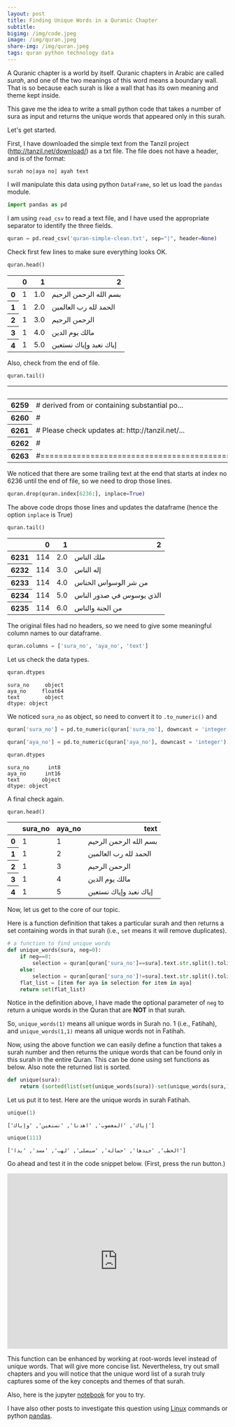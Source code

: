 ```yaml
---
layout: post
title: Finding Unique Words in a Quranic Chapter
subtitle: 
bigimg: /img/code.jpeg
image: /img/quran.jpeg
share-img: /img/quran.jpeg
tags: quran python technology data
---
```

A Quranic chapter is a world by itself. Quranic chapters in Arabic are called *surah*, and one of the two meanings of this word means a boundary wall. That is so because each surah is like a wall that has its own meaning and theme kept inside. 

This gave me the idea to write a small python code that takes a number of sura as input and returns the unique words that appeared only in this surah. 

Let's get started. 

First, I have downloaded the simple text from the Tanzil project (http://tanzil.net/download/) as a txt file. The file does not have a header, and is of the format:

`surah no|aya no| ayah text`

I will manipulate this data using python `DataFrame`, so let us load the `pandas` module.

```python
import pandas as pd
```

I am using `read_csv` to read a text file, and I have used the appropriate separator to identify the three fields. 

```python
quran = pd.read_csv('quran-simple-clean.txt', sep="|", header=None)
```

Check first few lines to make sure everything looks OK.

```python
quran.head()
```




<div>
<style>
    .dataframe tbody tr th:only-of-type {
        vertical-align: middle;
    }

    .dataframe tbody tr th {
        vertical-align: top;
    }

    .dataframe thead th {
        text-align: right;
    }
</style>
<table class="dataframe">
  <thead>
    <tr style="text-align: right;">
      <th></th>
      <th>0</th>
      <th>1</th>
      <th>2</th>
    </tr>
  </thead>
  <tbody>
    <tr>
      <th>0</th>
      <td>1</td>
      <td>1.0</td>
      <td>بسم الله الرحمن الرحيم</td>
    </tr>
    <tr>
      <th>1</th>
      <td>1</td>
      <td>2.0</td>
      <td>الحمد لله رب العالمين</td>
    </tr>
    <tr>
      <th>2</th>
      <td>1</td>
      <td>3.0</td>
      <td>الرحمن الرحيم</td>
    </tr>
    <tr>
      <th>3</th>
      <td>1</td>
      <td>4.0</td>
      <td>مالك يوم الدين</td>
    </tr>
    <tr>
      <th>4</th>
      <td>1</td>
      <td>5.0</td>
      <td>إياك نعبد وإياك نستعين</td>
    </tr>
  </tbody>
</table>
</div>


Also, check from the end of file. 

```python
quran.tail()
```




<div>
<style>
    .dataframe tbody tr th:only-of-type {
        vertical-align: middle;
    }

    .dataframe tbody tr th {
        vertical-align: top;
    }

    .dataframe thead th {
        text-align: right;
    }
</style>
<table class="dataframe">
  <thead>
    <tr style="text-align: right;">
      <th></th>
      <th>0</th>
      <th>1</th>
      <th>2</th>
    </tr>
  </thead>
  <tbody>
    <tr>
      <th>6259</th>
      <td>#    derived from or containing substantial po...</td>
      <td>NaN</td>
      <td>NaN</td>
    </tr>
    <tr>
      <th>6260</th>
      <td>#</td>
      <td>NaN</td>
      <td>NaN</td>
    </tr>
    <tr>
      <th>6261</th>
      <td>#  Please check updates at: http://tanzil.net/...</td>
      <td>NaN</td>
      <td>NaN</td>
    </tr>
    <tr>
      <th>6262</th>
      <td>#</td>
      <td>NaN</td>
      <td>NaN</td>
    </tr>
    <tr>
      <th>6263</th>
      <td>#=============================================...</td>
      <td>NaN</td>
      <td>NaN</td>
    </tr>
  </tbody>
</table>
</div>



We noticed that there are some trailing text at the end that starts at index no 6236 until the end of file, so we need to drop those lines.


```python
quran.drop(quran.index[6236:], inplace=True)
```
The above code drops those lines and updates the dataframe (hence the option `inplace` is True)

```python
quran.tail()
```


<div>
<style>
    .dataframe tbody tr th:only-of-type {
        vertical-align: middle;
    }

    .dataframe tbody tr th {
        vertical-align: top;
    }

    .dataframe thead th {
        text-align: right;
    }
</style>
<table class="dataframe">
  <thead>
    <tr style="text-align: right;">
      <th></th>
      <th>0</th>
      <th>1</th>
      <th>2</th>
    </tr>
  </thead>
  <tbody>
    <tr>
      <th>6231</th>
      <td>114</td>
      <td>2.0</td>
      <td>ملك الناس</td>
    </tr>
    <tr>
      <th>6232</th>
      <td>114</td>
      <td>3.0</td>
      <td>إله الناس</td>
    </tr>
    <tr>
      <th>6233</th>
      <td>114</td>
      <td>4.0</td>
      <td>من شر الوسواس الخناس</td>
    </tr>
    <tr>
      <th>6234</th>
      <td>114</td>
      <td>5.0</td>
      <td>الذي يوسوس في صدور الناس</td>
    </tr>
    <tr>
      <th>6235</th>
      <td>114</td>
      <td>6.0</td>
      <td>من الجنة والناس</td>
    </tr>
  </tbody>
</table>
</div>


The original files had no headers, so we need to give some meaningful column names to our dataframe. 


```python
quran.columns = ['sura_no', 'aya_no', 'text']
```

Let us check the data types.


```python
quran.dtypes
```




    sura_no     object
    aya_no     float64
    text        object
    dtype: object



We noticed `sura_no` as object, so need to convert it to `.to_numeric()` and 


```python
quran['sura_no'] = pd.to_numeric(quran['sura_no'], downcast = 'integer')
```


```python
quran['aya_no'] = pd.to_numeric(quran['aya_no'], downcast = 'integer')
```


```python
quran.dtypes
```




    sura_no      int8
    aya_no      int16
    text       object
    dtype: object


A final check again. 

```python
quran.head()
```




<div>
<style>
    .dataframe tbody tr th:only-of-type {
        vertical-align: middle;
    }

    .dataframe tbody tr th {
        vertical-align: top;
    }

    .dataframe thead th {
        text-align: right;
    }
</style>
<table class="dataframe">
  <thead>
    <tr style="text-align: right;">
      <th></th>
      <th>sura_no</th>
      <th>aya_no</th>
      <th>text</th>
    </tr>
  </thead>
  <tbody>
    <tr>
      <th>0</th>
      <td>1</td>
      <td>1</td>
      <td>بسم الله الرحمن الرحيم</td>
    </tr>
    <tr>
      <th>1</th>
      <td>1</td>
      <td>2</td>
      <td>الحمد لله رب العالمين</td>
    </tr>
    <tr>
      <th>2</th>
      <td>1</td>
      <td>3</td>
      <td>الرحمن الرحيم</td>
    </tr>
    <tr>
      <th>3</th>
      <td>1</td>
      <td>4</td>
      <td>مالك يوم الدين</td>
    </tr>
    <tr>
      <th>4</th>
      <td>1</td>
      <td>5</td>
      <td>إياك نعبد وإياك نستعين</td>
    </tr>
  </tbody>
</table>
</div>


Now, let us get to the core of our topic. 

Here is a function definition that takes a particular surah and then returns a set containing words in that surah (i.e., `set` means it will remove duplicates).


```python
# a function to find unique words
def unique_words(sura, neg=0):
    if neg==0:
        selection = quran[quran['sura_no']==sura].text.str.split().tolist()
    else:
        selection = quran[quran['sura_no']!=sura].text.str.split().tolist()
    flat_list = [item for aya in selection for item in aya]
    return set(flat_list)
```

Notice in the definition above, I have made the optional parameter of `neg` to return a unique words in the Quran that are **NOT** in that surah.

So, `unique_words(1)` means all unique words in Surah no. 1 (i.e., Fatihah), and `unique_words(1,1)` means all unique words not in Fatihah.

Now, using the above function we can easily define a function that takes a surah number and then returns the unique words that can be found only in this surah in the entire Quran. This can be done using set functions as below. Also note the returned list is sorted. 


```python
def unique(sura):
    return (sorted(list(set(unique_words(sura))-set(unique_words(sura,1)))))
```

Let us put it to test. Here are the unique words in surah Fatihah.


```python
unique(1)
```


    ['إياك', 'المغضوب', 'اهدنا', 'نستعين', 'وإياك']




```python
unique(111)
```




    ['الحطب', 'جيدها', 'حمالة', 'سيصلى', 'لهب', 'مسد', 'يدا']


Go ahead and test it in the code snippet below. (First, press the run button.)

<iframe height="400px" width="100%" src="https://repl.it/@baqi/UniqueWordsQuran?lite=true" scrolling="no" frameborder="no" allowtransparency="true" allowfullscreen="true" sandbox="allow-forms allow-pointer-lock allow-popups allow-same-origin allow-scripts allow-modals"></iframe>

This function can be enhanced by working at root-words level instead of unique words. That will give more concise list. Nevertheless, try out small chapters and you will notice that the unique word list of a surah truly captures some of the key concepts and themes of that surah. 

Also, here is the jupyter [notebook](https://notebooks.azure.com/asharaf/projects/quran) for you to try. 

I have also other posts to investigate this question using [Linux](http://abdulbaqi.io/2019/01/15/quranic_roots/) commands or python [pandas](http://abdulbaqi.io/2019/01/19/quranic-roots-pandas/). 
